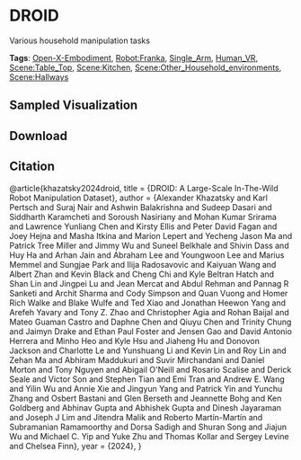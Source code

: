 # DROID

Various household manipulation tasks

**Tags**: [Open-X-Embodiment](oed-playground/tree/master/pages/tags/Open-X-Embodiment.md), [Robot:Franka](oed-playground/tree/master/pages/tags/Robot:Franka.md), [Single_Arm](oed-playground/tree/master/pages/tags/Single_Arm.md), [Human_VR](oed-playground/tree/master/pages/tags/Human_VR.md), [Scene:Table_Top](oed-playground/tree/master/pages/tags/Scene:Table_Top.md), [Scene:Kitchen](oed-playground/tree/master/pages/tags/Scene:Kitchen.md), [Scene:Other_Household_environments](oed-playground/tree/master/pages/tags/Scene:Other_Household_environments.md), [Scene:Hallways](oed-playground/tree/master/pages/tags/Scene:Hallways.md)

## Sampled Visualization



## Download



## Citation

@article{khazatsky2024droid,
    title   = {DROID: A Large-Scale In-The-Wild Robot Manipulation Dataset},
    author  = {Alexander Khazatsky and Karl Pertsch and Suraj Nair and Ashwin Balakrishna and Sudeep Dasari and Siddharth Karamcheti and Soroush Nasiriany and Mohan Kumar Srirama and Lawrence Yunliang Chen and Kirsty Ellis and Peter David Fagan and Joey Hejna and Masha Itkina and Marion Lepert and Yecheng Jason Ma and Patrick Tree Miller and Jimmy Wu and Suneel Belkhale and Shivin Dass and Huy Ha and Arhan Jain and Abraham Lee and Youngwoon Lee and Marius Memmel and Sungjae Park and Ilija Radosavovic and Kaiyuan Wang and Albert Zhan and Kevin Black and Cheng Chi and Kyle Beltran Hatch and Shan Lin and Jingpei Lu and Jean Mercat and Abdul Rehman and Pannag R Sanketi and Archit Sharma and Cody Simpson and Quan Vuong and Homer Rich Walke and Blake Wulfe and Ted Xiao and Jonathan Heewon Yang and Arefeh Yavary and Tony Z. Zhao and Christopher Agia and Rohan Baijal and Mateo Guaman Castro and Daphne Chen and Qiuyu Chen and Trinity Chung and Jaimyn Drake and Ethan Paul Foster and Jensen Gao and David Antonio Herrera and Minho Heo and Kyle Hsu and Jiaheng Hu and Donovon Jackson and Charlotte Le and Yunshuang Li and Kevin Lin and Roy Lin and Zehan Ma and Abhiram Maddukuri and Suvir Mirchandani and Daniel Morton and Tony Nguyen and Abigail O'Neill and Rosario Scalise and Derick Seale and Victor Son and Stephen Tian and Emi Tran and Andrew E. Wang and Yilin Wu and Annie Xie and Jingyun Yang and Patrick Yin and Yunchu Zhang and Osbert Bastani and Glen Berseth and Jeannette Bohg and Ken Goldberg and Abhinav Gupta and Abhishek Gupta and Dinesh Jayaraman and Joseph J Lim and Jitendra Malik and Roberto Martín-Martín and Subramanian Ramamoorthy and Dorsa Sadigh and Shuran Song and Jiajun Wu and Michael C. Yip and Yuke Zhu and Thomas Kollar and Sergey Levine and Chelsea Finn},
    year    = {2024},
}